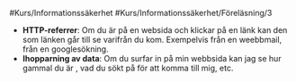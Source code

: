 #Kurs/Informationssäkerhet #Kurs/Informationssäkerhet/Föreläsning/3 
- **HTTP-referrer**: Om du är på en websida och klickar på en länk kan den som länken går till se varifrån du kom. Exempelvis från en weebbmail, från en googlesökning.
- **Ihopparning av data**: Om du surfar in på min webbsida kan jag se hur gammal du är , vad du sökt på för att komma till mig, etc.